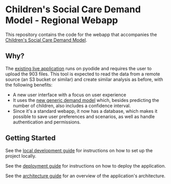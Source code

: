# Children's Social Care Demand Model - Regional Webapp

This repository contains the code for the webapp that accompanies the [Children's Social Care Demand Model](https://github.com/data-to-insight/cs-demand-model).

## Why?

The [existing live application](https://github.com/data-to-insight/cs-demand-model) runs on pyodide and requires the user to upload the 903 files. 
This tool is expected to read the data from a remote source (an S3 bucket or similar) and create similar analysis as before, with the following benefits:

- A new user interface with a focus on user experience
- It uses the [new generic demand model](https://github.com/SocialFinanceDigitalLabs/demand-model) which, besides predicting the number of children, also includes a confidence interval.
- Since it's a standard webapp, it now has a database, which makes it possible to save user preferences and scenarios, as well as handle authentication and permissions.

## Getting Started

See the [local development guide](docs/local_development.md) for instructions on how to set up the project locally.

See the [deployment guide](docs/deployment.md) for instructions on how to deploy the application.

See the [architecture guide](docs/architecture.md) for an overview of the application's architecture.